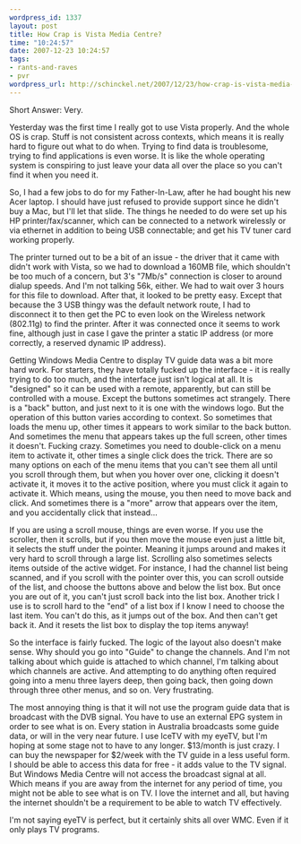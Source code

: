 ```yaml
--- 
wordpress_id: 1337
layout: post
title: How Crap is Vista Media Centre?
time: "10:24:57"
date: 2007-12-23 10:24:57
tags: 
- rants-and-raves
- pvr
wordpress_url: http://schinckel.net/2007/12/23/how-crap-is-vista-media-centre/
---
```

Short Answer: Very.

Yesterday was the first time I really got to use Vista properly. And the whole OS is crap. Stuff is not consistent across contexts, which means it is really hard to figure out what to do when. Trying to find data is troublesome, trying to find applications is even worse. It is like the whole operating system is conspiring to just leave your data all over the place so you can't find it when you need it.

So, I had a few jobs to do for my Father-In-Law, after he had bought his new Acer laptop. I should have just refused to provide support since he didn't buy a Mac, but I'll let that slide. The things he needed to do were set up his HP printer/fax/scanner, which can be connected to a network wirelessly or via ethernet in addition to being USB connectable; and get his TV tuner card working properly.

The printer turned out to be a bit of an issue - the driver that it came with didn't work with Vista, so we had to download a 160MB file, which shouldn't be too much of a concern, but 3's "7Mb/s" connection is closer to around dialup speeds. And I'm not talking 56k, either. We had to wait over 3 hours for this file to download. After that, it looked to be pretty easy. Except that because the 3 USB thingy was the default network route, I had to disconnect it to then get the PC to even look on the Wireless network (802.11g) to find the printer. After it was connected once it seems to work fine, although just in case I gave the printer a static IP address (or more correctly, a reserved dynamic IP address).

Getting Windows Media Centre to display TV guide data was a bit more hard work. For starters, they have totally fucked up the interface - it is really trying to do too much, and the interface just isn't logical at all. It is "designed" so it can be used with a remote, apparently, but can still be controlled with a mouse. Except the buttons sometimes act strangely. There is a "back" button, and just next to it is one with the windows logo. But the operation of this button varies according to context. So sometimes that loads the menu up, other times it appears to work similar to the back button. And sometimes the menu that appears takes up the full screen, other times it doesn't. Fucking crazy. Sometimes you need to double-click on a menu item to activate it, other times a single click does the trick. There are so many options on each of the menu items that you can't see them all until you scroll through them, but when you hover over one, clicking it doesn't activate it, it moves it to the active position, where you must click it again to activate it. Which means, using the mouse, you then need to move back and click. And sometimes there is a "more" arrow that appears over the item, and you accidentally click that instead...

If you are using a scroll mouse, things are even worse. If you use the scroller, then it scrolls, but if you then move the mouse even just a little bit, it selects the stuff under the pointer. Meaning it jumps around and makes it very hard to scroll through a large list. Scrolling also sometimes selects items outside of the active widget. For instance, I had the channel list being scanned, and if you scroll with the pointer over this, you can scroll outside of the list, and choose the buttons above and below the list box. But once you are out of it, you can't just scroll back into the list box. Another trick I use is to scroll hard to the "end" of a list box if I know I need to choose the last item. You can't do this, as it jumps out of the box. And then can't get back it. And it resets the list box to display the top items anyway!

So the interface is fairly fucked. The logic of the layout also doesn't make sense. Why should you go into "Guide" to change the channels. And I'm not talking about which guide is attached to which channel, I'm talking about which channels are active. And attempting to do anything often required going into a menu three layers deep, then going back, then going down through three other menus, and so on. Very frustrating.  


The most annoying thing is that it will not use the program guide data that is broadcast with the DVB signal. You have to use an external EPG system in order to see what is on. Every station in Australia broadcasts some guide data, or will in the very near future. I use IceTV with my eyeTV, but I'm hoping at some stage not to have to any longer. $13/month is just crazy. I can buy the newspaper for $2/week with the TV guide in a less useful form. I should be able to access this data for free - it adds value to the TV signal. But Windows Media Centre will not access the broadcast signal at all. Which means if you are away from the internet for any period of time, you might not be able to see what is on TV. I love the internet and all, but having the internet shouldn't be a requirement to be able to watch TV effectively.

I'm not saying eyeTV is perfect, but it certainly shits all over WMC. Even if it only plays TV programs.
